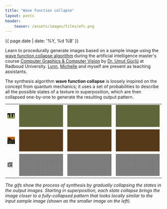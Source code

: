 ```yaml
---
title: "Wave function collapse"
layout: posts
header:
    teaser: /assets/images/tiles/wfc.png
---
```


{{ page.date | date: '%Y, %d %B' }}

Learn to procedurally generate images based on a sample image using the <a href="https://github.com/mxgmn/WaveFunctionCollapse">wave function collapse algorithm</a> during the artificial intelligence master's course <a href="https://neuralcoding.nl/">Computer Graphics & Computer Vision</a> by <a href="https://www.ru.nl/en/people/guclu-u">Dr. Umut Güçlü</a> at Radboud University. <a href="https://lynnle.com/">Lynn</a>, <a href="https://www.ru.nl/personen/appel-m">Michelle</a> and myself are present as teaching assistants.  

The synthesis algorithm <b>wave function collapse</b> is loosely inspired on the concept from quantum mechanics; it uses a set of probabilities to describe all the possible states of a texture in superposition, which are then collapsed one-by-one to generate the resulting output pattern.


<table>
  <tr>
    <td><img src="/assets/images/misc/wfc/Skyline_.png"></td>
    <td><img src="/assets/images/misc/wfc/Skyline_1.gif"></td>
    <td><img src="/assets/images/misc/wfc/Skyline_2.gif"></td>
    <td><img src="/assets/images/misc/wfc/Skyline_3.gif"></td>
  </tr>
    <tr>
    <td><img src="/assets/images/misc/wfc/Skyline2_.png"></td>
    <td><img src="/assets/images/misc/wfc/Skyline2_1.gif"></td>
    <td><img src="/assets/images/misc/wfc/Skyline2_2.gif"></td>
    <td><img src="/assets/images/misc/wfc/Skyline2_3.gif"></td>
  </tr>
    <tr>
    <td><img src="/assets/images/misc/wfc/Maze_.png"></td>
    <td><img src="/assets/images/misc/wfc/Maze_1.gif"></td>
    <td><img src="/assets/images/misc/wfc/Maze_2.gif"></td>
    <td><img src="/assets/images/misc/wfc/Maze_3.gif"></td>
  </tr>
</table>

<i>The gifs show the process of synthesis by gradually collapsing the states in the output images. Starting in superposition, each state collapse brings the image closer to a fully-collapsed pattern that looks locally similar to the input sample image (shown as the smaller image on the left).</i>





